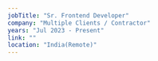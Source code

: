 ```yaml
---
jobTitle: "Sr. Frontend Developer"
company: "Multiple Clients / Contractor"
years: "Jul 2023 - Present"
link: ""
location: "India(Remote)"
---
```

